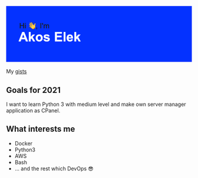 <img src="/index.png"/>

My [gists](https://gist.github.com/akose73)

## Goals for 2021

I want to learn Python 3 with medium level and make own server manager application as CPanel.

## What interests me
* Docker
* Python3
* AWS
* Bash
* ... and the rest which DevOps :sunglasses:

